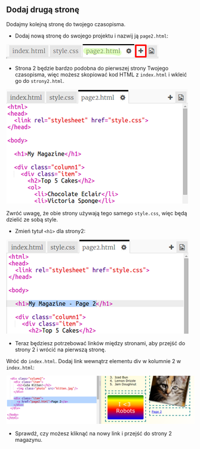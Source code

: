 ## Dodaj drugą stronę

Dodajmy kolejną stronę do twojego czasopisma.

+ Dodaj nową stronę do swojego projektu i nazwij ją `page2.html`:

![screenshot](images/magazine-page2.png)

+ Strona 2 będzie bardzo podobna do pierwszej strony Twojego czasopisma, więc możesz skopiować kod HTML z `index.html` i wkleić go do `strony2.html`.

![screenshot](images/magazine-page2-html.png)

Zwróć uwagę, że obie strony używają tego samego `style.css`, więc będą dzielić ze sobą style.

+ Zmień tytuł `<h1>` dla strony2:

![screenshot](images/magazine-page2-h1.png)

+ Teraz będziesz potrzebować linków między stronami, aby przejść do strony 2 i wrócić na pierwszą stronę.

Wróć do `index.html`. Dodaj link wewnątrz elementu div w kolumnie 2 w `index.html`:

![screenshot](images/magazine-page2-link.png)

+ Sprawdź, czy możesz kliknąć na nowy link i przejść do strony 2 magazynu.